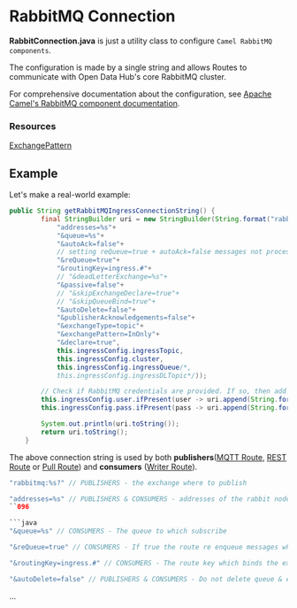 # RabbitMQ Connection

**RabbitConnection.java** is just a utility class to configure `Camel RabbitMQ components`.

The configuration is made by a single string and allows Routes to communicate with Open Data Hub's core RabbitMQ cluster.

For comprehensive documentation about the configuration, see [Apache Camel's RabbitMQ component documentation](https://camel.apache.org/components/3.20.x/spring-rabbitmq-component.html).

### Resources

[ExchangePattern](https://stackoverflow.com/questions/14527185/activemq-i-cant-consume-a-message-sent-from-camel-using-inout-pattern)

## Example 
Let's make a real-world example:

```java
public String getRabbitMQIngressConnectionString() {
        final StringBuilder uri = new StringBuilder(String.format("rabbitmq:%s?"+
            "addresses=%s"+
            "&queue=%s"+
            "&autoAck=false"+
            // setting reQueue=true + autoAck=false messages not processed because of exceptions get requeued
            "&reQueue=true"+ 
            "&routingKey=ingress.#"+
            // "&deadLetterExchange=%s"+
            "&passive=false"+
            // "&skipExchangeDeclare=true"+
            // "&skipQueueBind=true"+
            "&autoDelete=false"+
            "&publisherAcknowledgements=false"+
            "&exchangeType=topic"+
            "&exchangePattern=InOnly"+
            "&declare=true",
            this.ingressConfig.ingressTopic,
            this.ingressConfig.cluster,
            this.ingressConfig.ingressQueue/*,
            this.ingressConfig.ingressDLTopic*/));

        // Check if RabbitMQ credentials are provided. If so, then add the credentials to the connection string
        this.ingressConfig.user.ifPresent(user -> uri.append(String.format("&username=%s", user)));
        this.ingressConfig.pass.ifPresent(pass -> uri.append(String.format("&password=%s", pass)));

        System.out.println(uri.toString());
        return uri.toString();
    }
```
The above connection string is used by both **publishers**([MQTT Route](mqtt-route.md), [REST Route](rest-route.md) or [Pull Route](pull-route.md)) and **consumers** ([Writer Route](writer-mqtt-route.md)).

```java
"rabbitmq:%s?" // PUBLISHERS - the exchange where to publish
```

```java
"addresses=%s" // PUBLISHERS & CONSUMERS - addresses of the rabbit nodes
``096

```java
"&queue=%s" // CONSUMERS - The queue to which subscribe
```

```java
"&reQueue=true" // CONSUMERS - If true the route re enqueue messages when the route fails to complete
```

```java
"&routingKey=ingress.#" // CONSUMERS - The route key which binds the exchange with the queue
```

```java
"&autoDelete=false" // PUBLISHERS & CONSUMERS - Do not delete queue & exchange when the application exists, creating therefore persistent queues and exchanges
```

...